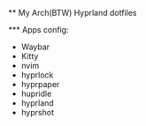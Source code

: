** My Arch(BTW) Hyprland dotfiles 

*** Apps config:
- Waybar
- Kitty
- nvim
- hyprlock
- hyprpaper
- hupridle
- hyprland
- hyprshot

